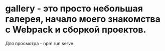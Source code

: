 # gallery - это просто небольшая галерея, начало моего знакомства с Webpack и сборкой проектов.
Для просмотра - npm run serve.
